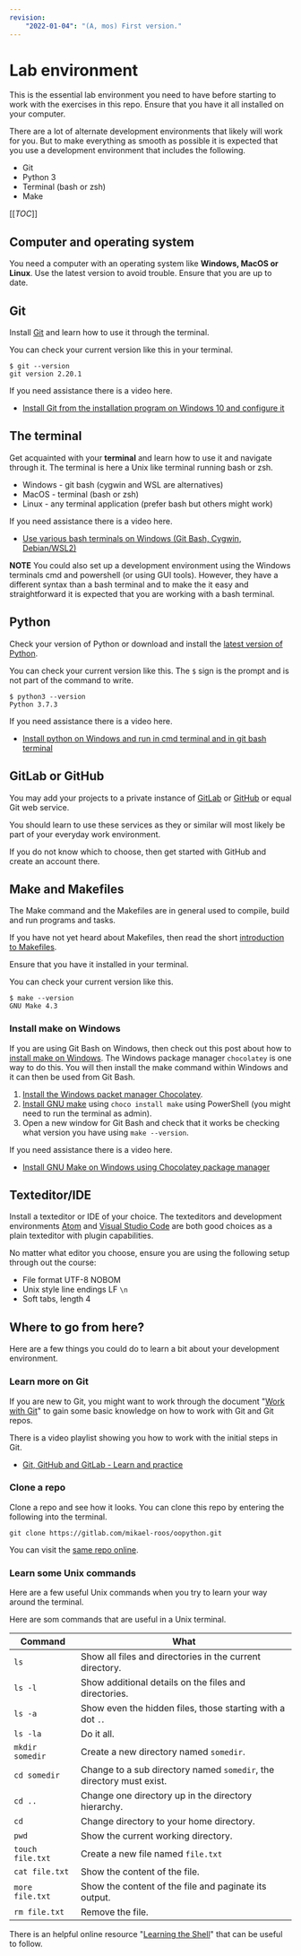 ```yaml
---
revision:
    "2022-01-04": "(A, mos) First version."
---
```

Lab environment
========================

This is the essential lab environment you need to have before starting to work with the exercises in this repo. Ensure that you have it all installed on your computer.

There are a lot of alternate development environments that likely will work for you. But to make everything as smooth as possible it is expected that you use a development environment that includes the following.

* Git
* Python 3
* Terminal (bash or zsh)
* Make

[[_TOC_]]



Computer and operating system
------------------------

You need a computer with an operating system like **Windows, MacOS or Linux**. Use the latest version to avoid trouble. Ensure that you are up to date.



Git
------------------------

Install [Git](https://git-scm.com/) and learn how to use it through the terminal.

You can check your current version like this in your terminal.

```
$ git --version
git version 2.20.1
```

If you need assistance there is a video here.

* [Install Git from the installation program on Windows 10 and configure it](https://www.youtube.com/watch?v=02u7ao7uK5k&list=PLEtyhUSKTK3iTFcdLANJq0TkKo246XAlv&index=1)



The terminal
------------------------

Get acquainted with your **terminal** and learn how to use it and navigate through it. The terminal is here a Unix like terminal running bash or zsh.

* Windows - git bash (cygwin and WSL are alternatives)
* MacOS - terminal (bash or zsh)
* Linux - any terminal application (prefer bash but others might work)

If you need assistance there is a video here.

* [Use various bash terminals on Windows (Git Bash, Cygwin, Debian/WSL2)](https://www.youtube.com/watch?v=kialYZs6Oyc&list=PLEtyhUSKTK3gHj087mUjPfXyqMvSy2Rwz&index=2)

**NOTE** You could also set up a development environment using the Windows terminals cmd and powershell (or using GUI tools). However, they have a different syntax than a bash terminal and to make the it easy and straightforward it is expected that you are working with a bash terminal.



Python
------------------------

Check your version of Python or download and install the [latest version of Python](https://www.python.org/downloads/).

You can check your current version like this. The `$` sign is the prompt and is not part of the command to write.

```
$ python3 --version
Python 3.7.3
```

If you need assistance there is a video here.

* [Install python on Windows and run in cmd terminal and in git bash terminal](https://www.youtube.com/watch?v=PeM9UxEGH0o&list=PLEtyhUSKTK3hOCnMrPKGOu3_VjUAkhsgG&index=2)



GitLab or GitHub
------------------------

You may add your projects to a private instance of [GitLab](https://gitlab.com/) or [GitHub](https://github.com/) or equal Git web service.

You should learn to use these services as they or similar will most likely be part of your everyday work environment.

If you do not know which to choose, then get started with GitHub and create an account there.



Make and Makefiles
------------------------

The Make command and the Makefiles are in general used to compile, build and run programs and tasks.

If you have not yet heard about Makefiles, then read the short [introduction to Makefiles](https://www.gnu.org/software/make/manual/html_node/Introduction.html).

Ensure that you have it installed in your terminal.

You can check your current version like this.

```
$ make --version
GNU Make 4.3
```



### Install make on Windows

If you are using Git Bash on Windows, then check out this post about how to [install make on Windows](https://stackoverflow.com/a/32127632). The Windows package manager `chocolatey` is one way to do this. You will then install the make command within Windows and it can then be used from Git Bash.

1. [Install the Windows packet manager Chocolatey](https://chocolatey.org/install).
1. [Install GNU make](https://community.chocolatey.org/packages/make) using `choco install make` using PowerShell (you might need to run the terminal as admin).
1. Open a new window for Git Bash and check that it works be checking what version you have using `make --version`.

If you need assistance there is a video here.

* [Install GNU Make on Windows using Chocolatey package manager](https://www.youtube.com/watch?v=5TavcolACQY&list=PLEtyhUSKTK3hOCnMrPKGOu3_VjUAkhsgG&index=3)



<!--
Node and npm
------------------------

You need to install [node](https://nodejs.org/en/) which provides an environment to run JavaScript from your terminal. This will include the package manager [npm](https://www.npmjs.com/). These will be used as development tools.
-->


<!--
Web browser
------------------------

Get a **web browser**, or three. It is useful to test out your website in different browsers since there are differences among them. Take the browser that is available on your computer and complement with [Google Chrome](https://www.google.com/intl/en/chrome/) and [Firefox](https://www.mozilla.org/en-US/firefox/new/). Try to make your code work in all browsers.
-->



Texteditor/IDE
------------------------

Install a texteditor or IDE of your choice. The texteditors and development environments [Atom](https://atom.io/) and [Visual Studio Code](https://code.visualstudio.com/) are both good choices as a plain texteditor with plugin capabilities.

No matter what editor you choose, ensure you are using the following setup through out the course:

* File format UTF-8 NOBOM
* Unix style line endings LF `\n`
* Soft tabs, length 4



Where to go from here?
------------------------

Here are a few things you could do to learn a bit about your development environment.



### Learn more on Git

If you are new to Git, you might want to work through the document "[Work with Git](work-with-git)" to gain some basic knowledge on how to work with Git and Git repos.

There is a video playlist showing you how to work with the initial steps in Git.

* [Git, GitHub and GitLab - Learn and practice](https://www.youtube.com/playlist?list=PLEtyhUSKTK3iTFcdLANJq0TkKo246XAlv)



### Clone a repo

Clone a repo and see how it looks. You can clone this repo by entering the following into the terminal.

```
git clone https://gitlab.com/mikael-roos/oopython.git
```

You can visit the [same repo online](https://gitlab.com/mikael-roos/oopython).



### Learn some Unix commands

Here are a few useful Unix commands when you try to learn your way around the terminal.

Here are som commands that are useful in a Unix terminal.

| Command | What
|---------|------
| `ls` | Show all files and directories in the current directory.
| `ls -l` | Show additional details on the files and directories.
| `ls -a` | Show even the hidden files, those starting with a dot `.`.
| `ls -la` | Do it all.
| `mkdir somedir` | Create a new directory named `somedir`.
| `cd somedir` | Change to a sub directory named `somedir`, the directory must exist.
| `cd ..` | Change one directory up in the directory hierarchy.
| `cd` | Change directory to your home directory.
| `pwd` | Show the current working directory.
| `touch file.txt` | Create a new file named `file.txt`
| `cat file.txt` | Show the content of the file.
| `more file.txt` | Show the content of the file and paginate its output.
| `rm file.txt` | Remove the file.

There is an helpful online resource "[Learning the Shell](http://linuxcommand.org/lc3_learning_the_shell.php)" that can be useful to follow.
